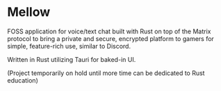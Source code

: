 # Mellow
FOSS application for voice/text chat built with Rust on top of the Matrix protocol to bring a private and secure, encrypted platform to gamers for simple, feature-rich use, similar to Discord.

Written in Rust utilizing Tauri for baked-in UI.

(Project temporarily on hold until more time can be dedicated to Rust education)
